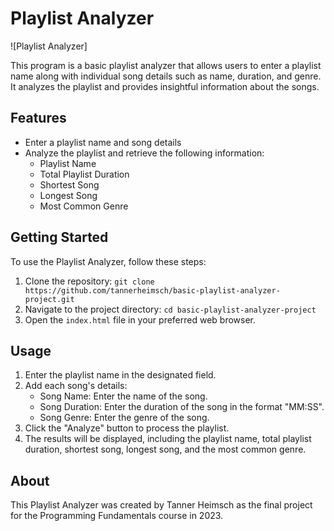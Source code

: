 # Playlist Analyzer

![Playlist Analyzer]

This program is a basic playlist analyzer that allows users to enter a playlist name along with individual song details such as name, duration, and genre. It analyzes the playlist and provides insightful information about the songs.

## Features

- Enter a playlist name and song details
- Analyze the playlist and retrieve the following information:
  - Playlist Name
  - Total Playlist Duration
  - Shortest Song
  - Longest Song
  - Most Common Genre

## Getting Started

To use the Playlist Analyzer, follow these steps:

1. Clone the repository: `git clone https://github.com/tannerheimsch/basic-playlist-analyzer-project.git`
2. Navigate to the project directory: `cd basic-playlist-analyzer-project`
3. Open the `index.html` file in your preferred web browser.

## Usage

1. Enter the playlist name in the designated field.
2. Add each song's details:
   - Song Name: Enter the name of the song.
   - Song Duration: Enter the duration of the song in the format "MM:SS".
   - Song Genre: Enter the genre of the song.
3. Click the "Analyze" button to process the playlist.
4. The results will be displayed, including the playlist name, total playlist duration, shortest song, longest song, and the most common genre.


## About

This Playlist Analyzer was created by Tanner Heimsch as the final project for the Programming Fundamentals course in 2023.